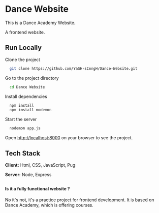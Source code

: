 
# Dance Website

This is a Dance Academy Website. 

A frontend website.



## Run Locally

Clone the project

```bash
  git clone https://github.com/YaSH-sInngH/Dance-Website.git
```

Go to the project directory

```bash
  cd Dance Website
```

Install dependencies

```bash
  npm install 
  npm install nodemon
```

Start the server

```bash
  nodemon app.js
```

Open [http://localhost:8000](http://localhost:8000) on your browser to see the project.


## Tech Stack

**Client:** Html, CSS, JavaScript, Pug

**Server:** Node, Express


##

#### Is it a fully functional website ?

No it's not, it's a practice project for frontend development.
It is based on Dance Academy, which is offering courses. 



